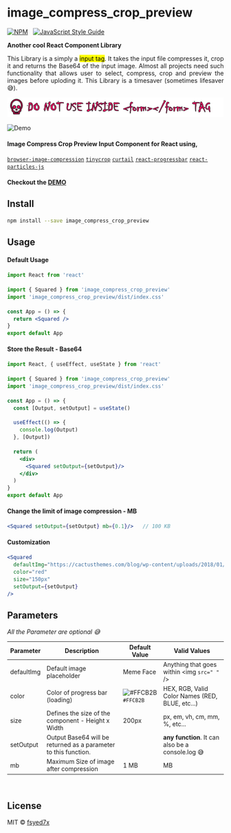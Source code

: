 # image_compress_crop_preview

[![NPM](https://img.shields.io/npm/v/image_compress_crop_preview.svg)](https://www.npmjs.com/package/image_compress_crop_preview) &nbsp; [![JavaScript Style Guide](https://img.shields.io/badge/code_style-standard-brightgreen.svg)](https://standardjs.com)

__Another cool React Component Library__ 

<p style='text-align:justify'>This Library is a simply a <mark>input tag</mark>. It takes the input file compresses it, crop it and returns the Base64 of the input image. Almost all projects need such functionality that allows user to select, compress, crop and preview the images before uploding it. This Library is a timesaver (sometimes lifesaver 😅).</p>

![Demo](alert.png)

![Demo](demo.gif)

#### Image Compress Crop Preview Input Component for React using, 
[`browser-image-compression`](https://www.npmjs.com/package/browser-image-compression) [`tinycrop`](https://www.npmjs.com/package/browser-image-compression) [`curtail`](https://www.npmjs.com/package/browser-image-compression) [`react-progressbar`](https://www.npmjs.com/package/browser-image-compression) [`react-particles-js`](https://www.npmjs.com/package/browser-image-compression)

#### Checkout the [DEMO](https://1dthizajchmucopxjhxata-on.drv.tw/build/)

## Install

```bash
npm install --save image_compress_crop_preview
```

## Usage

#### Default Usage
```jsx
import React from 'react'

import { Squared } from 'image_compress_crop_preview'
import 'image_compress_crop_preview/dist/index.css'

const App = () => {
  return <Squared />
}
export default App

```

#### Store the Result - Base64 
```jsx
import React, { useEffect, useState } from 'react'

import { Squared } from 'image_compress_crop_preview'
import 'image_compress_crop_preview/dist/index.css'

const App = () => {
  const [Output, setOutput] = useState()
  
  useEffect(() => {
    console.log(Output)
  }, [Output])

  return (
    <div>
      <Squared setOutput={setOutput}/>
    </div>
  )
}
export default App

```

#### Change the limit of image compression - MB
```jsx
<Squared setOutput={setOutput} mb={0.1}/>   // 100 KB

```

#### Customization
```jsx
<Squared 
  defaultImg="https://cactusthemes.com/blog/wp-content/uploads/2018/01/tt_avatar_small.jpg" 
  color="red" 
  size="150px" 
  setOutput={setOutput}
/>

```

## Parameters 
*All the Parameter are optional :sweat_smile:*

Parameter | Description | Default Value | Valid Values
------------ | ------------- | ------------- | -------------
defaultImg | Default image placeholder | Meme Face | Anything that goes within <img `src=" "` />
color | Color of progress bar (loading) | ![#FFCB2B](https://via.placeholder.com/15/FFCB2B/000000?text=+) `#FFCB2B` | HEX, RGB, Valid Color Names (RED, BLUE, etc...)
size | Defines the size of the component - Height x Width | 200px | px, em, vh, cm, mm, %, etc...
setOutput | Output Base64 will be returned as a parameter to this function. |  | __any function__. It can also be a console.log :sweat_smile:
  mb | Maximum Size of image after compression | 1 MB | MB

<br/>

## License

MIT © [fsyed7x](https://github.com/fsyed7x)

